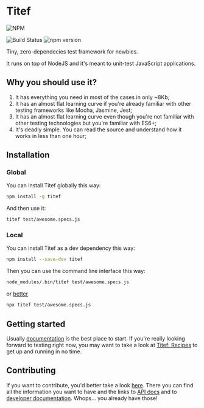 # Titef
![NPM](https://nodei.co/npm/titef.png?downloads=true&downloadRank=true&stars=true)

![Build Status](https://travis-ci.org/shikaan/titef.svg?branch=master)
![npm version](https://badge.fury.io/js/titef.svg)

Tiny, zero-dependecies test framework for newbies.

It runs on top of NodeJS and it's meant to unit-test JavaScript
applications.

## Why you should use it?
1. It has everything you need in most of the cases in only ~8Kb;
2. It has an almost flat learning curve if you're already familiar with
other testing frameworks like Mocha, Jasmine, Jest;
3. It has an almost flat learning curve even though you're not familiar
with other testing technologies but you're familiar with ES6+;
4. It's deadly simple. You can read the source and understand how it
works in less than one hour;

## Installation

### Global
You can install Titef globally this way:
```bash
npm install -g titef
```
And then use it:

```bash
titef test/awesome.specs.js
```

### Local
You can install Titef as a dev dependency this way:
```bash
npm install --save-dev titef
```
Then you can use the command line interface this way:

```bash
node_modules/.bin/titef test/awesome.specs.js
```

or [better](https://github.com/zkat/npx)

```bash
npx titef test/awesome.specs.js
```

## Getting started

Usually [documentation](https://shikaan.github.io/titef) is the best
place to start. If you're really looking forward to testing right now,
you may want to take a look at
[Titef: Recipes](https://shikaan.github.io/titef/recipes/) to get up and
running in no time.


## Contributing

If you want to contribute, you'd better take a look
[here](./.github/CONTRIBUTING.md). There you can find all the
information you want to have and the links to
[API docs](https://shikaan.github.io/titef/api/) and to
[developer documentation](./lib/README.md).
Whops... you already have those!
